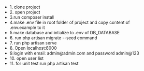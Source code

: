 <ul>
<li>
1. clone project
</li>
<li>
2. open project
</li>
<li>
3.run composer install
</li>
<li>
4.make .env file in root folder of project and copy content of .env.example to it
</li>
<li>
5.make database and intialize to .env of DB_DATABASE
</li>
<li>
6. run php artisan migrate --seed command
</li>
<li>
7. run php artisan serve
</li>
<li>
8. Open localhost:8000
</li>
<li>
9.login with email: admin@admin.com and password admin@123
</li>
<li>
10. open user list
</li>
<li>
11. for unit test run php artisan test
</li>
</ul>